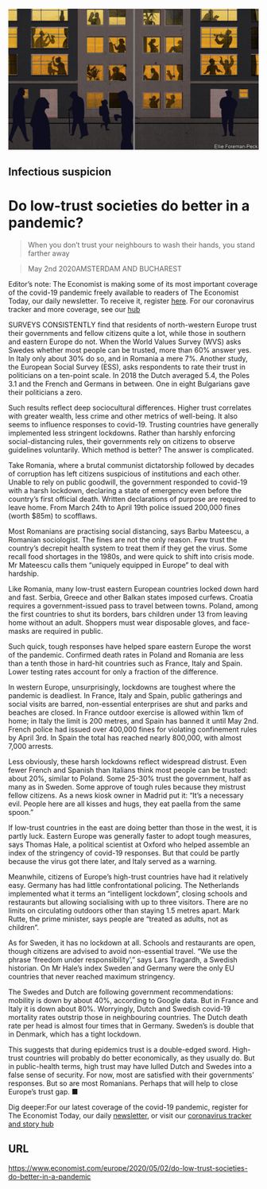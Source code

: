 ![](./images/20200502_EUD001_0.jpg)

## Infectious suspicion

# Do low-trust societies do better in a pandemic?

> When you don’t trust your neighbours to wash their hands, you stand farther away

> May 2nd 2020AMSTERDAM AND BUCHAREST

Editor’s note: The Economist is making some of its most important coverage of the covid-19 pandemic freely available to readers of The Economist Today, our daily newsletter. To receive it, register [here](https://www.economist.com//newslettersignup). For our coronavirus tracker and more coverage, see our [hub](https://www.economist.com//coronavirus)

SURVEYS CONSISTENTLY find that residents of north-western Europe trust their governments and fellow citizens quite a lot, while those in southern and eastern Europe do not. When the World Values Survey (WVS) asks Swedes whether most people can be trusted, more than 60% answer yes. In Italy only about 30% do so, and in Romania a mere 7%. Another study, the European Social Survey (ESS), asks respondents to rate their trust in politicians on a ten-point scale. In 2018 the Dutch averaged 5.4, the Poles 3.1 and the French and Germans in between. One in eight Bulgarians gave their politicians a zero.

Such results reflect deep sociocultural differences. Higher trust correlates with greater wealth, less crime and other metrics of well-being. It also seems to influence responses to covid-19. Trusting countries have generally implemented less stringent lockdowns. Rather than harshly enforcing social-distancing rules, their governments rely on citizens to observe guidelines voluntarily. Which method is better? The answer is complicated.

Take Romania, where a brutal communist dictatorship followed by decades of corruption has left citizens suspicious of institutions and each other. Unable to rely on public goodwill, the government responded to covid-19 with a harsh lockdown, declaring a state of emergency even before the country’s first official death. Written declarations of purpose are required to leave home. From March 24th to April 19th police issued 200,000 fines (worth $85m) to scofflaws.

Most Romanians are practising social distancing, says Barbu Mateescu, a Romanian sociologist. The fines are not the only reason. Few trust the country’s decrepit health system to treat them if they get the virus. Some recall food shortages in the 1980s, and were quick to shift into crisis mode. Mr Mateescu calls them “uniquely equipped in Europe” to deal with hardship.

Like Romania, many low-trust eastern European countries locked down hard and fast. Serbia, Greece and other Balkan states imposed curfews. Croatia requires a government-issued pass to travel between towns. Poland, among the first countries to shut its borders, bars children under 13 from leaving home without an adult. Shoppers must wear disposable gloves, and face-masks are required in public.

Such quick, tough responses have helped spare eastern Europe the worst of the pandemic. Confirmed death rates in Poland and Romania are less than a tenth those in hard-hit countries such as France, Italy and Spain. Lower testing rates account for only a fraction of the difference.

In western Europe, unsurprisingly, lockdowns are toughest where the pandemic is deadliest. In France, Italy and Spain, public gatherings and social visits are barred, non-essential enterprises are shut and parks and beaches are closed. In France outdoor exercise is allowed within 1km of home; in Italy the limit is 200 metres, and Spain has banned it until May 2nd. French police had issued over 400,000 fines for violating confinement rules by April 3rd. In Spain the total has reached nearly 800,000, with almost 7,000 arrests.

Less obviously, these harsh lockdowns reflect widespread distrust. Even fewer French and Spanish than Italians think most people can be trusted: about 20%, similar to Poland. Some 25-30% trust the government, half as many as in Sweden. Some approve of tough rules because they mistrust fellow citizens. As a news kiosk owner in Madrid put it: “It’s a necessary evil. People here are all kisses and hugs, they eat paella from the same spoon.”

If low-trust countries in the east are doing better than those in the west, it is partly luck. Eastern Europe was generally faster to adopt tough measures, says Thomas Hale, a political scientist at Oxford who helped assemble an index of the stringency of covid-19 responses. But that could be partly because the virus got there later, and Italy served as a warning.

Meanwhile, citizens of Europe’s high-trust countries have had it relatively easy. Germany has had little confrontational policing. The Netherlands implemented what it terms an “intelligent lockdown”, closing schools and restaurants but allowing socialising with up to three visitors. There are no limits on circulating outdoors other than staying 1.5 metres apart. Mark Rutte, the prime minister, says people are “treated as adults, not as children”.

As for Sweden, it has no lockdown at all. Schools and restaurants are open, though citizens are advised to avoid non-essential travel. “We use the phrase ‘freedom under responsibility’,” says Lars Tragardh, a Swedish historian. On Mr Hale’s index Sweden and Germany were the only EU countries that never reached maximum stringency.

The Swedes and Dutch are following government recommendations: mobility is down by about 40%, according to Google data. But in France and Italy it is down about 80%. Worryingly, Dutch and Swedish covid-19 mortality rates outstrip those in neighbouring countries. The Dutch death rate per head is almost four times that in Germany. Sweden’s is double that in Denmark, which has a tight lockdown.

This suggests that during epidemics trust is a double-edged sword. High-trust countries will probably do better economically, as they usually do. But in public-health terms, high trust may have lulled Dutch and Swedes into a false sense of security. For now, most are satisfied with their governments’ responses. But so are most Romanians. Perhaps that will help to close Europe’s trust gap. ■

Dig deeper:For our latest coverage of the covid-19 pandemic, register for The Economist Today, our daily [newsletter](https://www.economist.com//newslettersignup), or visit our [coronavirus tracker and story hub](https://www.economist.com//coronavirus)

## URL

https://www.economist.com/europe/2020/05/02/do-low-trust-societies-do-better-in-a-pandemic
